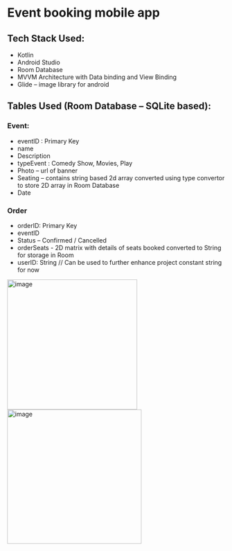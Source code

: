 # Event booking mobile app

## Tech Stack Used:
- Kotlin
- Android Studio
- Room Database
- MVVM Architecture with Data binding and View Binding
- Glide – image library for android

## Tables Used (Room Database – SQLite based):
### Event:
- eventID : Primary Key
- name 
- Description
- typeEvent : Comedy Show, Movies, Play
- Photo – url of banner
- Seating – contains string based 2d array converted using type convertor to store 2D array in Room Database
- Date
### Order
- orderID: Primary Key
- eventID
- Status – Confirmed / Cancelled
- orderSeats -  2D matrix with details of seats booked converted to String for storage in Room
- userID: String // Can be used to further enhance project constant string for now

<img width="300" alt="image" src="https://user-images.githubusercontent.com/64903405/212312123-5d61c0a8-57e9-42fe-a4f7-199c366ed7b5.png">
<img width="310" alt="image" src="https://user-images.githubusercontent.com/64903405/212312230-a804d4bb-aa5d-43d0-9c5c-a79dbb620c06.png">
